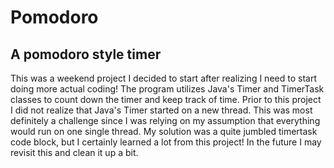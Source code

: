 # Pomodoro
## A pomodoro style timer

This was a weekend project I decided to start after realizing I need to start doing more actual coding! The program utilizes Java's
Timer and TimerTask classes to count down the timer and keep track of time. Prior to this project I did not realize that Java's
Timer started on a new thread. This was most definitely a challenge since I was relying on my assumption that everything would run
on one single thread. My solution was a quite jumbled timertask code block, but I certainly learned a lot from this project! In the
future I may revisit this and clean it up a bit.
